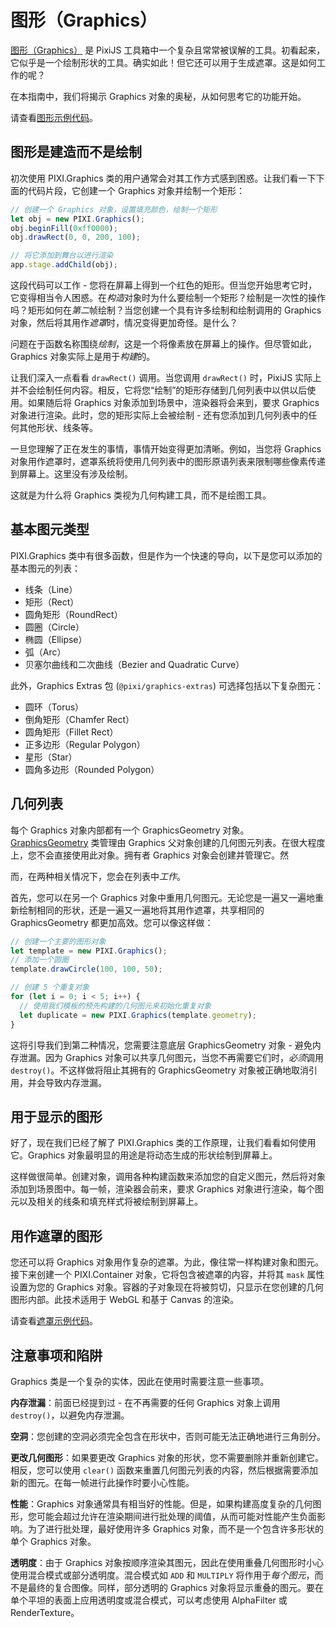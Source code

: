 # 图形（Graphics）

[图形（Graphics）](https://pixijs.download/release/docs/PIXI.Graphics.html) 是 PixiJS 工具箱中一个复杂且常常被误解的工具。初看起来，它似乎是一个绘制形状的工具。确实如此！但它还可以用于生成遮罩。这是如何工作的呢？

在本指南中，我们将揭示 Graphics 对象的奥秘，从如何思考它的功能开始。

请查看[图形示例代码](/examples/graphics/simple)。

## 图形是建造而不是绘制

初次使用 PIXI.Graphics 类的用户通常会对其工作方式感到困惑。让我们看一下下面的代码片段，它创建一个 Graphics 对象并绘制一个矩形：

```javascript
// 创建一个 Graphics 对象，设置填充颜色，绘制一个矩形
let obj = new PIXI.Graphics();
obj.beginFill(0xff0000);
obj.drawRect(0, 0, 200, 100);

// 将它添加到舞台以进行渲染
app.stage.addChild(obj);
```

这段代码可以工作 - 您将在屏幕上得到一个红色的矩形。但当您开始思考它时，它变得相当令人困惑。在*构造*对象时为什么要绘制一个矩形？绘制是一次性的操作吗？矩形如何在*第二*帧绘制？当您创建一个具有许多绘制和绘制调用的 Graphics 对象，然后将其用作*遮罩*时，情况变得更加奇怪。是什么？

问题在于函数名称围绕*绘制*，这是一个将像素放在屏幕上的操作。但尽管如此，Graphics 对象实际上是用于*构建*的。

让我们深入一点看看 `drawRect()` 调用。当您调用 `drawRect()` 时，PixiJS 实际上并不会绘制任何内容。相反，它将您“绘制”的矩形存储到几何列表中以供以后使用。如果随后将 Graphics 对象添加到场景中，渲染器将会来到，要求 Graphics 对象进行渲染。此时，您的矩形实际上会被绘制 - 还有您添加到几何列表中的任何其他形状、线条等。

一旦您理解了正在发生的事情，事情开始变得更加清晰。例如，当您将 Graphics 对象用作遮罩时，遮罩系统将使用几何列表中的图形原语列表来限制哪些像素传递到屏幕上。这里没有涉及绘制。

这就是为什么将 Graphics 类视为几何构建工具，而不是绘图工具。

## 基本图元类型

PIXI.Graphics 类中有很多函数，但是作为一个快速的导向，以下是您可以添加的基本图元的列表：

* 线条（Line）
* 矩形（Rect）
* 圆角矩形（RoundRect）
* 圆圈（Circle）
* 椭圆（Ellipse）
* 弧（Arc）
* 贝塞尔曲线和二次曲线（Bezier and Quadratic Curve）

此外，Graphics Extras 包 (`@pixi/graphics-extras`) 可选择包括以下复杂图元：

* 圆环（Torus）
* 倒角矩形（Chamfer Rect）
* 圆角矩形（Fillet Rect）
* 正多边形（Regular Polygon）
* 星形（Star）
* 圆角多边形（Rounded Polygon）

## 几何列表

每个 Graphics 对象内部都有一个 GraphicsGeometry 对象。[GraphicsGeometry](https://pixijs.download/release/docs/PIXI.GraphicsGeometry.html) 类管理由 Graphics 父对象创建的几何图元列表。在很大程度上，您不会直接使用此对象。拥有者 Graphics 对象会创建并管理它。然

而，在两种相关情况下，您会在列表中*工作*。

首先，您可以在另一个 Graphics 对象中重用几何图元。无论您是一遍又一遍地重新绘制相同的形状，还是一遍又一遍地将其用作遮罩，共享相同的 GraphicsGeometry 都更加高效。您可以像这样做：

```javascript
// 创建一个主要的图形对象
let template = new PIXI.Graphics();
// 添加一个圆圈
template.drawCircle(100, 100, 50);

// 创建 5 个重复对象
for (let i = 0; i < 5; i++) {
  // 使用我们模板的预先构建的几何图元来初始化重复对象
  let duplicate = new PIXI.Graphics(template.geometry);
}
```

这将引导我们到第二种情况，您需要注意底层 GraphicsGeometry 对象 - 避免内存泄漏。因为 Graphics 对象可以共享几何图元，当您不再需要它们时，*必须*调用 `destroy()`。不这样做将阻止其拥有的 GraphicsGeometry 对象被正确地取消引用，并会导致内存泄漏。

## 用于显示的图形

好了，现在我们已经了解了 PIXI.Graphics 类的工作原理，让我们看看如何使用它。Graphics 对象最明显的用途是将动态生成的形状绘制到屏幕上。

这样做很简单。创建对象，调用各种构建函数来添加您的自定义图元，然后将对象添加到场景图中。每一帧，渲染器会前来，要求 Graphics 对象进行渲染，每个图元以及相关的线条和填充样式将被绘制到屏幕上。

## 用作遮罩的图形

您还可以将 Graphics 对象用作复杂的遮罩。为此，像往常一样构建对象和图元。接下来创建一个 PIXI.Container 对象，它将包含被遮罩的内容，并将其 `mask` 属性设置为您的 Graphics 对象。容器的子对象现在将被剪切，只显示在您创建的几何图形内部。此技术适用于 WebGL 和基于 Canvas 的渲染。

请查看[遮罩示例代码](/examples/graphics/simple)。

## 注意事项和陷阱

Graphics 类是一个复杂的实体，因此在使用时需要注意一些事项。

**内存泄漏**：前面已经提到过 - 在不再需要的任何 Graphics 对象上调用 `destroy()`，以避免内存泄漏。

**空洞**：您创建的空洞必须完全包含在形状中，否则可能无法正确地进行三角剖分。<!--TODO: primitive shapes not working on canvas?-->

**更改几何图形**：如果要更改 Graphics 对象的形状，您不需要删除并重新创建它。相反，您可以使用 `clear()` 函数来重置几何图元列表的内容，然后根据需要添加新的图元。在每一帧进行此操作时要小心性能。

**性能**：Graphics 对象通常具有相当好的性能。但是，如果构建高度复杂的几何图形，您可能会超过允许在渲染期间进行批处理的阈值，从而可能对性能产生负面影响。为了进行批处理，最好使用许多 Graphics 对象，而不是一个包含许多形状的单个 Graphics 对象。

**透明度**：由于 Graphics 对象按顺序渲染其图元，因此在使用重叠几何图形时小心使用混合模式或部分透明度。混合模式如 `ADD` 和 `MULTIPLY` 将作用于*每个图元*，而不是最终的复合图像。同样，部分透明的 Graphics 对象将显示重叠的图元。要在单个平坦的表面上应用透明度或混合模式，可以考虑使用 AlphaFilter 或 RenderTexture。

<!--## Baking Into Texture

TODO: Advantages vs disadvantages of pre-rendering to a texture, using render texture: https://jsfiddle.net/bigtimebuddy/6tzyv91j/-->
